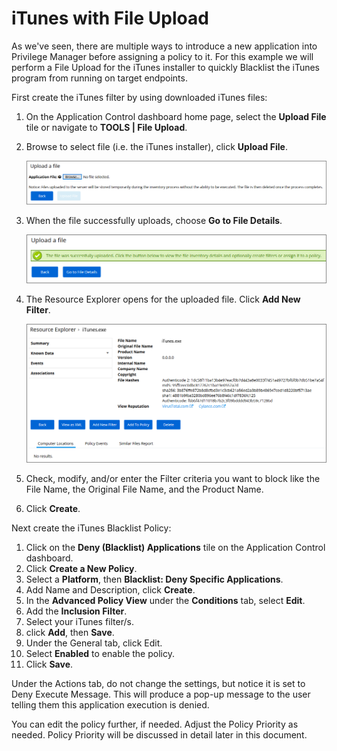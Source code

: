 [title]: # (- iTunes with File Upload)
[tags]: # (deny)
[priority]: # (4602)
# iTunes with File Upload

As we've seen, there are multiple ways to introduce a new application into Privilege Manager before assigning a policy to it. For this example we will perform a File Upload for the iTunes installer to quickly Blacklist the iTunes program from running on target endpoints.
  
First create the iTunes filter by using downloaded iTunes files:

1. On the Application Control dashboard home page, select the __Upload File__ tile or navigate to __TOOLS | File Upload__.
1. Browse to select file (i.e. the iTunes installer), click __Upload File__.

   ![Upload a File](images/block/file_upload.png)
1. When the file successfully uploads, choose __Go to File Details__.

   ![File uploaded successfully](images/block/file_upload_2.png)
1. The Resource Explorer opens for the uploaded file. Click __Add New Filter__.

   ![Add the new Filter](images/block/file_upload_3.png)
1. Check, modify, and/or enter the Filter criteria you want to block like the File Name, the Original File Name, and the Product Name.
1. Click __Create__.

Next create the iTunes Blacklist Policy:

1. Click on the __Deny (Blacklist) Applications__ tile on the Application Control dashboard.
1. Click __Create a New Policy__.
1. Select a __Platform__, then __Blacklist: Deny Specific Applications__.
1. Add Name and Description, click __Create__.
1. In the __Advanced Policy View__ under the __Conditions__ tab, select __Edit__.
1. Add the __Inclusion Filter__.
1. Select your iTunes filter/s.
1. click __Add__, then __Save__.
1. Under the General tab, click Edit.
1. Select __Enabled__ to enable the policy.
1. Click __Save__.

Under the Actions tab, do not change the settings, but notice it is set to Deny Execute Message. This will produce a pop-up message to the user telling them this application execution is denied.

You can edit the policy further, if needed. Adjust the Policy Priority as needed. Policy Priority will be discussed in detail later in this document.
